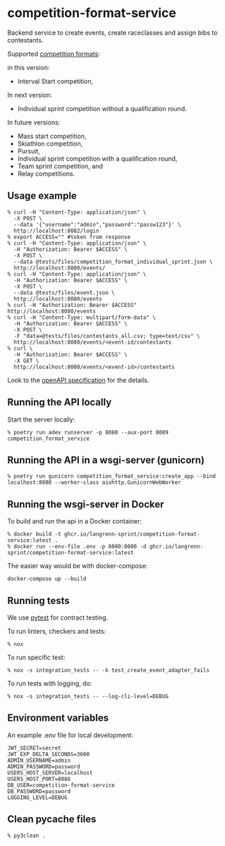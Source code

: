 # competition-format-service

Backend service to create events, create raceclasses and assign bibs to contestants.

Supported [competition formats](https://assets.fis-ski.com/image/upload/v1624284540/fis-prod/assets/ICR_CrossCountry_2022_clean.pdf):

in this version:

- Interval Start competition,

In next version:

- Individual sprint competition without a qualification round.

In future versions:

- Mass start competition,
- Skiathlon competition,
- Pursuit,
- Individual sprint competition with a qualification round,
- Team sprint competition, and
- Relay competitions.

## Usage example

```Shell
% curl -H "Content-Type: application/json" \
  -X POST \
  --data '{"username":"admin","password":"passw123"}' \
  http://localhost:8082/login
% export ACCESS="" #token from response
% curl -H "Content-Type: application/json" \
  -H "Authorization: Bearer $ACCESS" \
  -X POST \
  --data @tests/files/competition_format_individual_sprint.json \
  http://localhost:8080/events/
% curl -H "Content-Type: application/json" \
  -H "Authorization: Bearer $ACCESS" \
  -X POST \
  --data @tests/files/event.json \
  http://localhost:8080/events
% curl -H "Authorization: Bearer $ACCESS"  http://localhost:8080/events
% curl -H "Content-Type: multipart/form-data" \
  -H "Authorization: Bearer $ACCESS" \
  -X POST \
  -F "data=@tests/files/contestants_all.csv; type=text/csv" \
  http://localhost:8080/events/<event-id/contestants
% curl \
  -H "Authorization: Bearer $ACCESS" \
  -X GET \
  http://localhost:8080/events/<event-id>/contestants
```

Look to the [openAPI specification](./specification.yaml) for the details.

## Running the API locally

Start the server locally:

```Shell
% poetry run adev runserver -p 8080 --aux-port 8089 competition_format_service
```

## Running the API in a wsgi-server (gunicorn)

```Shell
% poetry run gunicorn competition_format_service:create_app --bind localhost:8080 --worker-class aiohttp.GunicornWebWorker
```

## Running the wsgi-server in Docker

To build and run the api in a Docker container:

```Shell
% docker build -t ghcr.io/langrenn-sprint/competition-format-service:latest .
% docker run --env-file .env -p 8080:8080 -d ghcr.io/langrenn-sprint/competition-format-service:latest
```

The easier way would be with docker-compose:

```Shell
docker-compose up --build
```

## Running tests

We use [pytest](https://docs.pytest.org/en/latest/) for contract testing.

To run linters, checkers and tests:

```Shell
% nox
```

To run specific test:

```Shell
% nox -s integration_tests -- -k test_create_event_adapter_fails
```

To run tests with logging, do:

```Shell
% nox -s integration_tests -- --log-cli-level=DEBUG
```

## Environment variables

An example .env file for local development:

```Shell
JWT_SECRET=secret
JWT_EXP_DELTA_SECONDS=3600
ADMIN_USERNAME=admin
ADMIN_PASSWORD=password
USERS_HOST_SERVER=localhost
USERS_HOST_PORT=8086
DB_USER=competition-format-service
DB_PASSWORD=password
LOGGING_LEVEL=DEBUG
```

## Clean __pycache__ files

```Shell
% py3clean .
```

